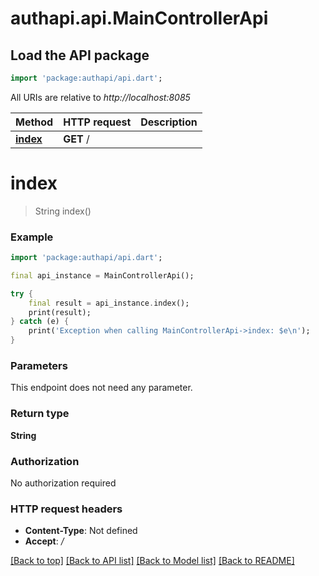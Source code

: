 # authapi.api.MainControllerApi

## Load the API package
```dart
import 'package:authapi/api.dart';
```

All URIs are relative to *http://localhost:8085*

Method | HTTP request | Description
------------- | ------------- | -------------
[**index**](MainControllerApi.md#index) | **GET** / | 


# **index**
> String index()



### Example
```dart
import 'package:authapi/api.dart';

final api_instance = MainControllerApi();

try {
    final result = api_instance.index();
    print(result);
} catch (e) {
    print('Exception when calling MainControllerApi->index: $e\n');
}
```

### Parameters
This endpoint does not need any parameter.

### Return type

**String**

### Authorization

No authorization required

### HTTP request headers

 - **Content-Type**: Not defined
 - **Accept**: */*

[[Back to top]](#) [[Back to API list]](../README.md#documentation-for-api-endpoints) [[Back to Model list]](../README.md#documentation-for-models) [[Back to README]](../README.md)

